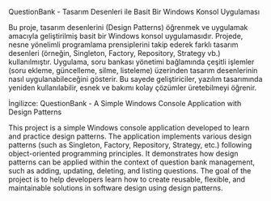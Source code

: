 QuestionBank - Tasarım Desenleri ile Basit Bir Windows Konsol Uygulaması

Bu proje, tasarım desenlerini (Design Patterns) öğrenmek ve uygulamak amacıyla geliştirilmiş basit bir Windows konsol uygulamasıdır. Projede, nesne yönelimli programlama prensiplerini takip ederek farklı tasarım desenleri (örneğin, Singleton, Factory, Repository, Strategy vb.) kullanılmıştır. Uygulama, soru bankası yönetimi bağlamında çeşitli işlemler (soru ekleme, güncelleme, silme, listeleme) üzerinden tasarım desenlerinin nasıl uygulanabileceğini gösterir. Bu sayede geliştiriciler, yazılım tasarımında yeniden kullanılabilir, esnek ve bakımı kolay çözümler üretebilmeyi öğrenir.

İngilizce:
QuestionBank - A Simple Windows Console Application with Design Patterns

This project is a simple Windows console application developed to learn and practice design patterns. The application implements various design patterns (such as Singleton, Factory, Repository, Strategy, etc.) following object-oriented programming principles. It demonstrates how design patterns can be applied within the context of question bank management, such as adding, updating, deleting, and listing questions. The goal of the project is to help developers learn how to create reusable, flexible, and maintainable solutions in software design using design patterns.
